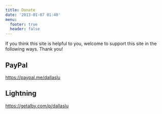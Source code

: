 ```yaml
---
title: Donate
date: '2013-01-07 01:40'
menu:
  footer: true
  header: false
---
```

If you think this site is helpful to you, welcome to support this site in the following ways. Thank you!

## PayPal

<https://paypal.me/dallaslu>

## Lightning

<https://getalby.com/p/dallaslu>
